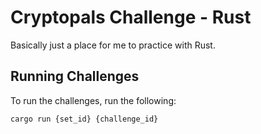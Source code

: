 # Cryptopals Challenge - Rust

Basically just a place for me to practice with Rust.

## Running Challenges

To run the challenges, run the following:

```
cargo run {set_id} {challenge_id}
```

